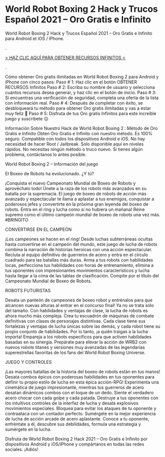 # World Robot Boxing 2 Hack y Trucos Español 2021 – Oro Gratis e Infinito
World Robot Boxing 2 Hack y Trucos Español 2021 – Oro Gratis e Infinito para Android et iOS / iPhone.

 
.

[> HAZ CLIC AQUÍ PARA OBTENER RECURSOS INFINITOS <](https://hadesjuegos.com/world-robot-boxing-2-hack-y-trucos-espanol-2021-oro-gratis-e-infinito/)

.

 

Cómo obtener Oro gratis ilimitadas en World Robot Boxing 2 para Android y iPhone con cinco pasos:
Paso # 1: Haz clic en el botón OBTENER RECURSOS Infinitos
Paso # 2: Escriba su nombre de usuario y selecciona cuántos recursos desea generar, y haz clic en el botón de inicio.
Paso # 3: Si encuentras una verificación de seguridad, completa una oferta de la lista con información real.
Paso # 4: Después de completar con éxito, se desbloqueará tu método para obtener Oro gratis ilimitadas y vas a estar muy feliz 🙂
Paso # 5: Disfruta de tus Oro gratis Infinitos para este increíble juego y suscríbete 😉
 

Información Sobre Nuestro Hack de World Robot Boxing 2 : Método de Oro Gratis e Infinito
Obten Oro Gratis e Infinito con nuestro método.
Es 100% seguro.
Compatible con todos los dispositivos Android e iOS.
No hay necesidad de hacer Root / Jailbreak.
Solo disponible aquí en niveles rápidos.
No necesitas ningún método o truco nuevo.
Si tienes algún problema, contáctanos lo antes posible.
 

World Robot Boxing 2 – Información del juego
 

El Boxeo de Robots ha evolucionado. ¿Y tú?

 

¡Conquista el nuevo Campeonato Mundial de Boxeo de Robots y aprovéchalo todo! Únete a la raza de los robots más avanzados en su batalla por la supremacía. El juego de boxeo de robots de acción más avanzado y espectacular te llama a aplastar a tus enemigos, conquistar a poderosos jefes y convertirte en la próxima gran leyenda del boxeo de robots. Entra en el ring y lucha como si no hubiera un mañana! Reine supremo como el último campeón mundial de boxeo de robots una vez más. #BRINGITO

 

CONVERTIRSE EN EL CAMPEÓN

¡Los campeones se hacen en el ring! Desde luchas subterráneas ocultas hasta convertirse en el campeón del mundo, este juego de lucha de robots combina la narración de historias heroicas con una acción espectacular. Recluta al equipo definitivo de guerreros de acero y entra en el círculo cuadrado para las batallas más duras. Arma a tus robots con habilidades locas, perfecciona tus habilidades con horas de entrenamiento, elimina a tus oponentes con impresionantes movimientos característicos y lucha hasta llegar a la cima de las tablas de clasificación. Compite por el título del Campeonato Mundial de Boxeo de Robots.

 

ROBOTS FUTURISTAS

Desata un panteón de campeones de boxeo robot y entrénalos para que alcancen nuevas alturas al entrar en el concurso final! Ya no se trata sólo del tamaño. Con habilidades y ventajas de clase, la lucha de robots es ahora mucho más compleja. Crea tu escuadrón de máquinas de combate definitivas con clases de personajes distintivas. Cada clase tiene sus fortalezas y ventajas de lucha únicas sobre las demás, y cada robot tiene su propio conjunto de habilidades. Por lo tanto, ¡a quién traigas a la lucha importa! Empareja a los robots específicos para que activen habilidades basadas en su sinergia. Prepárate para elevar la acción de WRB2 con nuevos robots titanes y versiones muy avanzadas de las legendarias superestrellas favoritas de los fans del World Robot Boxing Universe.

 

JUEGO Y CONTROLES

¡Las mayores batallas de la historia del boxeo de robots están en tus manos! Desata combos épicos con poderosas habilidades en tus oponentes para definir tu propio estilo de lucha en esta épica acción-RPG! Experimenta una cinemática de juego impresionante, mientras tus guerreros de acero desatan dinámicos combos con el toque de un dedo. Siente el verdadero acero chocar con cada golpe y cada patada. Destruye a tus oponentes con los intuitivos controles de la interfaz de lucha y desata explosivos movimientos especiales. Bloquea para evitar los ataques de tu oponente y contraataca con un contador perfecto. Sumérgete en la mejor experiencia de lucha de acción arcade de acero aplastante. Conoce a tu oponente, enfréntate a él, descubre sus debilidades, formula una estrategia y sumérgete en la lucha.

 

Disfruta de World Robot Boxing 2 Hack 2021 – Oro Gratis e Infinito por dispositivos Android y iOS/iPhone y compártanos en todas las redes sociales. ¡Adiós!
